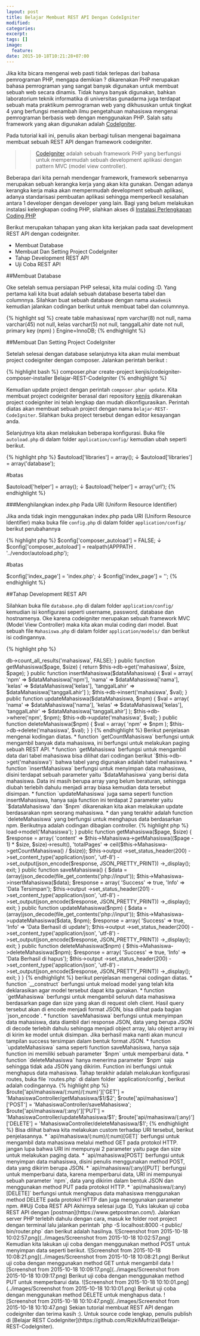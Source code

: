 ```yaml
---
layout: post
title: Belajar Membuat REST API Dengan CodeIgniter
modified:
categories:
excerpt:
tags: []
image:
  feature:
date: 2015-10-18T10:21:28+07:00
---
```


Jika kita bicara mengenai web pasti tidak terlepas dari bahasa pemrograman PHP, mengapa demikian ? dikarenakan PHP merupakan bahasa pemrograman yang sangat banyak digunakan untuk membuat sebuah web secara dinamis. Tidak hanya banyak digunakan, bahkan laboratorium teknik informatika di universitas gunadarma juga terdapat sebuah mata praktikum pemrograman web yang dikhususkan untuk tingkat 4 yang berfungsi menambah ilmu pengetahuan mahasiswa mengenai pemrograman berbasis web dengan menggunakan PHP. Salah satu framework yang akan digunakan adalah [CodeIgniter](https://codeigniter.com/).

Pada tutorial kali ini, penulis akan berbagi tulisan mengenai bagaimana membuat sebuah REST API dengan framework codeigniter.

>>[CodeIgniter](https://codeigniter.com/) adalah sebuah framework PHP yang berfungsi untuk mempermudah sebuah development aplikasi dengan pattern MVC (model view controller).

Beberapa dari kita pernah mendengar framework, framework sebenarnya merupakan sebuah kerangka kerja yang akan kita gunakan. Dengan adanya kerangka kerja maka akan mempermudah development sebuah aplikasi, adanya standarisasi pembuatan aplikasi sehingga memperkecil kesalahan antara 1 developer dengan developer yang lain. Bagi yang belum melakukan instalasi kelengkapan coding PHP, silahkan akses di [Instalasi Perlengkapan Coding PHP](http://rizkimufrizal.github.io/instalasi-perlengkapan-coding-php/) 

Berikut merupakan tahapan yang akan kita kerjakan pada saat development REST API dengan codeigniter.

* Membuat Database
* Membuat Dan Setting Project CodeIgniter
* Tahap Development REST API
* Uji Coba REST API

##Membuat Database

Oke setelah semua persiapan PHP selesai, kita mulai coding :D. Yang pertama kali kita buat adalah sebuah database beserta tabel dan columnnya. Silahkan buat sebuah database dengan nama `akademik` kemudian jalankan codingan berikut untuk membuat tabel dan columnnya.

{% highlight sql %}
create table mahasiswa(
    npm varchar(8) not null,
    nama varchar(45) not null,
    kelas varchar(5) not null,
    tanggalLahir date not null,
    primary key (npm)
) Engine=InnoDB;
{% endhighlight %}

##Membuat Dan Setting Project CodeIgniter

Setelah selesai dengan database selanjutnya kita akan mulai membuat project codeigniter dengan composer. Jalankan perintah berikut :

{% highlight bash %}
composer.phar create-project kenjis/codeigniter-composer-installer Belajar-REST-CodeIgniter
{% endhighlight %}

Kemudian update project dengan perintah `composer.phar update`. Kita membuat project codeigniter berasal dari repository [kenjis](https://github.com/kenjis/codeigniter-composer-installer) dikarenakan project codeigniter ini telah lengkap dan mudah dikonfigurasikan. Perintah diatas akan membuat sebuah project dengan nama `Belajar-REST-CodeIgniter`. Silahkan buka project tersebut dengan editor kesayangan anda.

Selanjutnya kita akan melakukan beberapa konfigurasi. Buka file `autoload.php` di dalam folder `application/config/` kemudian ubah seperti berikut.

{% highlight php %}
$autoload['libraries'] = array();
↓
$autoload['libraries'] = array('database');

#batas

$autoload['helper'] = array();
↓
$autoload['helper'] = array('url');
{% endhighlight %}

###Menghilangkan index.php Pada URI (Uniform Resource Identifier)

Jika anda tidak ingin menggunakan index.php pada URI (Uniform Resource Identifier) maka buka file `config.php` di dalam folder `application/config/` berikut perubahannya

{% highlight php %}
$config['composer_autoload'] = FALSE;
↓
$config['composer_autoload'] = realpath(APPPATH . '../vendor/autoload.php');

#batas

$config['index_page'] = 'index.php';
↓
$config['index_page'] = '';
{% endhighlight %}

##Tahap Development REST API

Silahkan buka file `database.php` di dalam folder `application/config/` kemudian isi konfigurasi seperti username, password, database dan hostnamenya. Oke karena codeigniter merupakan sebuah framework MVC (Model View Controller) maka kita akan mulai coding dari model. Buat sebuah file `Mahasiswa.php` di dalam folder `application/models/` dan berikut isi codingannya.

{% highlight php %}
<?php if ( ! defined('BASEPATH')) exit('No direct script access allowed');

class Mahasiswa extends CI_Model {

  public function getCountMahasiswa()
  {
      return $this->db->count_all_results('mahasiswa', FALSE);
  }

  public function getMahasiswa($page, $size)
  {
      return $this->db->get('mahasiswa', $size, $page);
  }

  public function insertMahasiswa($dataMahasiswa)
  {
      $val = array(
        'npm' => $dataMahasiswa['npm'],
        'nama' => $dataMahasiswa['nama'],
        'kelas' => $dataMahasiswa['kelas'],
        'tanggalLahir' => $dataMahasiswa['tanggalLahir']
      );
      $this->db->insert('mahasiswa', $val);
  }

  public function updateMahasiswa($dataMahasiswa, $npm)
  {
    $val = array(
      'nama' => $dataMahasiswa['nama'],
      'kelas' => $dataMahasiswa['kelas'],
      'tanggalLahir' => $dataMahasiswa['tanggalLahir']
    );
    $this->db->where('npm', $npm);
    $this->db->update('mahasiswa', $val);
  }

  public function deleteMahasiswa($npm)
  {
    $val = array(
      'npm' => $npm
    );
    $this->db->delete('mahasiswa', $val);
  }

}
{% endhighlight %}

Berikut penjelasan mengenai kodingan diatas.

* function `getCountMahasiswa` berfungsi untuk mengambil banyak data mahasiswa, ini berfungsi untuk melakukan paging sebuah REST API.
* function `getMahasiswa` berfungsi untuk mengambil data dari tabel mahasiswa bisa dilihat dari codingan berikut `$this->db->get('mahasiswa')` bahwa tabel yang digunakan adalah tabel mahasiswa.
* function `insertMahasiswa` berfungsi untuk menyimpan data mahasiswa, disini terdapat sebuah parameter yaitu `$dataMahasiswa` yang berisi data mahasiswa. Data ini masih berupa array yang belum beraturan, sehingga diubah terlebih dahulu menjadi array biasa kemudian data tersebut disimpan.
* function `updateMahasiswa` juga sama seperti function insertMahasiswa, hanya saja function ini terdapat 2 parameter yaitu `$dataMahasiswa` dan `$npm` dikarenakan kita akan melakukan update berdasarakan npm seorang mahasiswa.
* dan yang terakhir adalah function `deleteMahasiswa` yang berfungsi untuk menghapus data berdasarkan npm.

Berikutnya adalah codingan dibagian controller.

{% highlight php %}
<?php if ( ! defined('BASEPATH')) exit('No direct script access allowed');

class MahasiswaController extends CI_Controller {

  public function __construct()
  {
    parent::__construct();
    $this->load->model('Mahasiswa');
  }

  public function getMahasiswa($page, $size)
  {

    $response = array(
      'content' => $this->Mahasiswa->getMahasiswa(($page - 1) * $size, $size)->result(),
      'totalPages' => ceil($this->Mahasiswa->getCountMahasiswa() / $size));

    $this->output
      ->set_status_header(200)
      ->set_content_type('application/json', 'utf-8')
      ->set_output(json_encode($response, JSON_PRETTY_PRINT))
      ->_display();
      exit;
  }

  public function saveMahasiswa()
  {
      $data = (array)json_decode(file_get_contents('php://input'));
      $this->Mahasiswa->insertMahasiswa($data);

      $response = array(
        'Success' => true,
        'Info' => 'Data Tersimpan');

      $this->output
        ->set_status_header(201)
        ->set_content_type('application/json', 'utf-8')
        ->set_output(json_encode($response, JSON_PRETTY_PRINT))
        ->_display();
        exit;
  }

  public function updateMahasiswa($npm)
  {
    $data = (array)json_decode(file_get_contents('php://input'));
    $this->Mahasiswa->updateMahasiswa($data, $npm);

    $response = array(
      'Success' => true,
      'Info' => 'Data Berhasil di update');

    $this->output
      ->set_status_header(200)
      ->set_content_type('application/json', 'utf-8')
      ->set_output(json_encode($response, JSON_PRETTY_PRINT))
      ->_display();
      exit;
  }

  public function deleteMahasiswa($npm)
  {
    $this->Mahasiswa->deleteMahasiswa($npm);

    $response = array(
      'Success' => true,
      'Info' => 'Data Berhasil di hapus');

    $this->output
      ->set_status_header(200)
      ->set_content_type('application/json', 'utf-8')
      ->set_output(json_encode($response, JSON_PRETTY_PRINT))
      ->_display();
      exit;
  }

}
{% endhighlight %}

berikut penjelasan mengenai codingan diatas.

* function `__construct` berfungsi untuk meload model yang telah kita deklarasikan agar model tersebut dapat kita gunakan.
* function `getMahasiswa` berfungsi untuk mengambil seluruh data mahasiswa berdasarkan page dan size yang akan di request oleh client. Hasil query tersebut akan di encode menjadi format JSON, bisa dilihat pada bagian `json_encode`.
* function `saveMahasiswa` berfungsi untuk menyimpan data mahasiswa, data diambil dari response JSON, data yang berupa JSON di decode terlebih dahulu sehingga menjadi object array, lalu object array ini di kirim ke model untuk disimpan. Jika berhasil maka nanti akan muncul tampilan success tersimpan dalam bentuk format JSON.
* function `updateMahasiswa` sama seperti function saveMahasiswa, hanya saja function ini memiliki sebuah parameter `$npm` untuk memperbarui data.
* function `deleteMahasiswa` hanya menerima parameter `$npm` saja sehingga tidak ada JSON yang dikirim. Function ini berfungsi untuk menghapus data mahasiswa.

Tahap terakhir adalah melakukan konfigurasi routes, buka file `routes.php` di dalam folder `application/config`, berikut adalah codingannya.

{% highlight php %}
$route['api/mahasiswa/(:num)/(:num)']['GET'] = 'MahasiswaController/getMahasiswa/$1/$2';
$route['api/mahasiswa']['POST'] = 'MahasiswaController/saveMahasiswa';
$route['api/mahasiswa/(:any)']['PUT'] = 'MahasiswaController/updateMahasiswa/$1';
$route['api/mahasiswa/(:any)']['DELETE'] = 'MahasiswaController/deleteMahasiswa/$1';
{% endhighlight %}

Bisa dilihat bahwa kita melakukan custom terhadap URI tersebut, berikut penjelasannya.

* `api/mahasiswa/(:num)/(:num)[GET]` berfungsi untuk mengambil data mahasiswa melalui method GET pada protokol HTTP. jangan lupa bahwa URI ini mempunyai 2 parameter yaitu page dan size untuk melakukan paging data.
* `api/mahasiswa[POST]` berfungsi untuk menyimpan data mahasiswa, disini penulis menggunakan method POST, data yang dikirim berupa JSON.
* `api/mahasiswa/(:any)[PUT]` berfungsi untuk memperbarui data, karena memperbarui data, URI ini mempunyai sebuah parameter `npm`, data yang dikirim dalam bentuk JSON dan menggunakan method PUT pada protokol HTTP.
* `api/mahasiswa/(:any)[DELETE]` berfungsi untuk menghapus data mahasiswa menggunakan method DELETE pada protokol HTTP dan juga menggunakan parameter npm.

##Uji Coba REST API

Akhirnya selesai juga :D, Yuks lakukan uji coba REST API dengan [postman](https://www.getpostman.com/). Jalankan server PHP terlebih dahulu dengan cara, masuk ke folder root project dengan terminal lalu jalankan perintah `php -S localhost:8000 -t public/ bin/router.php` dan berikut adalah hasilnya.

![Screenshot from 2015-10-18 10:02:57.png](../images/Screenshot from 2015-10-18 10:02:57.png)

Kemudian kita lakukan uji coba dengan menggunakan method POST untuk menyimpan data seperti berikut.

![Screenshot from 2015-10-18 10:08:21.png](../images/Screenshot from 2015-10-18 10:08:21.png)

Berikut uji coba dengan menggunakan method GET untuk mengambil data

![Screenshot from 2015-10-18 10:09:17.png](../images/Screenshot from 2015-10-18 10:09:17.png)

Berikut uji coba dengan menggunakan method PUT untuk memperbarui data.

![Screenshot from 2015-10-18 10:10:01.png](../images/Screenshot from 2015-10-18 10:10:01.png)

Berikut uji coba dengan menggunakan method DELETE untuk menghapus data.

![Screenshot from 2015-10-18 10:10:47.png](../images/Screenshot from 2015-10-18 10:10:47.png)

Sekian tutorial membuat REST API dengan codeigniter dan terima kasih :). Untuk source code lengkap, penulis publish di [Belajar REST CodeIgniter](https://github.com/RizkiMufrizal/Belajar-REST-CodeIgniter).
